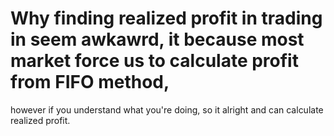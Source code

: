 # Why finding realized profit in trading in seem awkawrd, it because most market force us to calculate profit from FIFO method,
however if you understand what you're doing, so it alright and can calculate realized profit.
